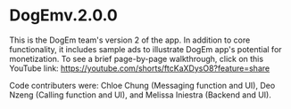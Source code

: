 # DogEmv.2.0.0
This is the DogEm team's version 2 of the app. In addition to core functionality, it includes sample ads to illustrate DogEm app's potential for monetization. To see a brief page-by-page walkthrough, click on this YouTube link: https://youtube.com/shorts/ftcKaXDysO8?feature=share

Code contributers were: Chloe Chung (Messaging function and UI), Deo Nzeng (Calling function and UI), and Melissa Iniestra (Backend and UI).
